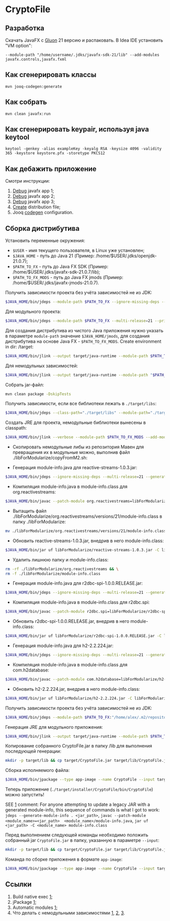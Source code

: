 # CryptoFile

## Разработка

Скачать JavaFX с [Gluon](https://gluonhq.com/products/javafx/) 21 версию и распаковать. В Idea IDE установить "VM option":

```
--module-path "/home/username/.jdks/javafx-sdk-21/lib" --add-modules javafx.controls,javafx.fxml
```

## Как сгенерировать классы

```shell
mvn jooq-codegen:generate
```

## Как собрать

```shell
mvn clean javafx:run
```
## Как сгенерировать keypair, используя java keytool

```shell
keytool -genkey -alias exampleKey -keyalg RSA -keysize 4096 -validity 365 -keystore keystore.pfx -storetype PKCS12
```

## Как дебажить приложение

Смотри инструкции:

1. [Debug](https://stackoverflow.com/a/62654500/9401964) javafx app 1;
2. [Debug](https://stackoverflow.com/a/61341407/9401964) javafx app 2;
3. [Debug](https://stackoverflow.com/a/61474494/9401964) javafx app 3;
4. [Create](https://stackoverflow.com/questions/68871952/how-to-use-jpackage-to-make-a-distribution-format-for-javafx-applications) distribution file;
5. Jooq [codegen](https://www.jooq.org/doc/latest/manual/code-generation/codegen-configuration/) configuration.

## Сборка дистрибутива

Установить переменные окружения:

- `$USER` - имя текущего пользователя, в Linux уже установлен;
- `$JAVA_HOME` - путь до Java 21 (Пример: /home/$USER/.jdks/openjdk-21.0.7);
- `$PATH_TO_FX` - путь до Java FX SDK (Пример: /home/$USER/.jdks/javafx-sdk-21.0.7/lib);
- `$PATH_TO_FX_MODS` - путь до Java FX jmods (Пример: /home/$USER/.jdks/javafx-jmods-21.0.7).

Получить зависимости проекта без учёта зависимостей не из JDK:

```bash
$JAVA_HOME/bin/jdeps --module-path $PATH_TO_FX --ignore-missing-deps --multi-release=21 --print-module-deps target/classes/vi/al/ro/Main.class
```

Для модульного проекта:

```bash
$JAVA_HOME/bin/jdeps --module-path $PATH_TO_FX --multi-release=21 --print-module-deps target/CryptoFile.jar
```

Для создания дистрибутива из чистого Java приложения нужно указать в параметре `module-path` значение
`$JAVA_HOME/jmods`, для создания дистрибутива на основе Java FX - `$PATH_TO_FX_MODS`. Create environment in dir: /target:

```bash
$JAVA_HOME/bin/jlink --output target/java-runtime --module-path $PATH_TO_FX_MODS --add-modules "java.base,jdk.localedata,javafx.controls,javafx.fxml,javafx.graphics,lombok,org.bouncycastle.pkix,org.bouncycastle.provider,org.jooq"
```

Для немодульных зависимостей:

```bash
$JAVA_HOME/bin/jlink --output target/java-runtime --module-path "$PATH_TO_FX_MODS":"/home/username/.m2/repository/org/jooq/jooq/3.19.7/jooq-3.19.7.jar":"/home/username/.m2/repository/org/bouncycastle/bcprov-jdk15on/1.70/bcprov-jdk15on-1.70.jar":"/home/username/.m2/repository/org/bouncycastle/bcpkix-jdk15on/1.70/bcpkix-jdk15on-1.70.jar":"/home/username/.m2/repository/org/projectlombok/lombok/1.18.32/lombok-1.18.32.jar":"/home/username/.m2/repository/org/bouncycastle/bcutil-jdk15on/1.70/bcutil-jdk15on-1.70.jar":"/home/username/.m2/repository/io/r2dbc/r2dbc-spi/1.0.0.RELEASE/r2dbc-spi-1.0.0.RELEASE.jar":"/home/username/.m2/repository/org/reactivestreams/reactive-streams/1.0.3/reactive-streams-1.0.3.jar" --add-modules "java.base,jdk.localedata,javafx.controls,javafx.fxml,javafx.graphics,lombok,org.bouncycastle.pkix,org.bouncycastle.provider,org.jooq"
```

Собрать jar-файл:

```bash
mvn clean package -DskipTests
```

Получить зависимости, если все библиотеки лежать в `./target/libs`:

```bash
$JAVA_HOME/bin/jdeps --class-path="./target/libs" --module-path="./target/libs" --recursive --multi-release=21 --ignore-missing-deps --print-module-deps target/CryptoFile.jar
```

Создать JRE для проекта, немодульные библиотеки вынесены в classpath:

```bash
$JAVA_HOME/bin/jlink --verbose --module-path $PATH_TO_FX_MODS --add-modules java.base,javafx.controls,javafx.fxml --strip-debug --no-man-pages --no-header-files --compress=2 --output target/java-runtime
```

* Скопировать немодульные либы из репозитория Мавен для превращения их в модульные можно, выполнив файл ./libForModularize/copyFromM2.sh:

* Генерация module-info.java для reactive-streams-1.0.3.jar:

```bash
$JAVA_HOME/bin/jdeps --ignore-missing-deps --multi-release=21 --generate-module-info libForModularize libForModularize/reactive-streams-1.0.3.jar
```

* Компиляция module-info.java в module-info.class для org.reactivestreams:

```bash
$JAVA_HOME/bin/javac --patch-module org.reactivestreams=libForModularize/reactive-streams-1.0.3.jar libForModularize/org.reactivestreams/versions/21/module-info.java
```

* Вытащить файл ./libForModularize/org.reactivestreams/versions/21/module-info.class в папку ./libForModularize:

```bash
mv ./libForModularize/org.reactivestreams/versions/21/module-info.class ./libForModularize
```

* Обновить reactive-streams-1.0.3.jar, внедрив в него module-info.class:

```bash
$JAVA_HOME/bin/jar uf libForModularize/reactive-streams-1.0.3.jar -C libForModularize module-info.class
```

* Удалить лишнюю папку и module-info.class:

```bash
rm -rf ./libForModularize/org.reactivestreams && \
rm -f ./libForModularize/module-info.class
```

* Генерация module-info.java для r2dbc-spi-1.0.0.RELEASE.jar:

```bash
$JAVA_HOME/bin/jdeps --ignore-missing-deps --multi-release=21 --generate-module-info libForModularize libForModularize/r2dbc-spi-1.0.0.RELEASE.jar
```

* Компиляция module-info.java в module-info.class для r2dbc.spi:

```bash
$JAVA_HOME/bin/javac --patch-module r2dbc.spi=libForModularize/r2dbc-spi-1.0.0.RELEASE.jar libForModularize/module-info.java
```

* Обновить r2dbc-spi-1.0.0.RELEASE.jar, внедрив в него module-info.class:

```bash
$JAVA_HOME/bin/jar uf libForModularize/r2dbc-spi-1.0.0.RELEASE.jar -C libForModularize module-info.class
```

* Генерация module-info.java для h2-2.2.224.jar:

```bash
$JAVA_HOME/bin/jdeps --ignore-missing-deps --multi-release=21 --generate-module-info libForModularize libForModularize/h2-2.2.224.jar
```

* Компиляция module-info.java в module-info.class для com.h2database:

```bash
$JAVA_HOME/bin/javac --patch-module com.h2database=libForModularize/h2-2.2.224.jar libForModularize/module-info.java
```

* Обновить h2-2.2.224.jar, внедрив в него module-info.class:

```bash
$JAVA_HOME/bin/jar uf libForModularize/h2-2.2.224.jar -C libForModularize module-info.class
```

Получить зависимости проекта без учёта зависимостей не из JDK:

```bash
$JAVA_HOME/bin/jdeps --module-path $PATH_TO_FX:"/home/alex/.m2/repository/org/jooq/jooq/3.19.7/jooq-3.19.7.jar":"./libForModularize/reactive-streams-1.0.3.jar":"./libForModularize/r2dbc-spi-1.0.0.RELEASE.jar":"/home/alex/.m2/repository/org/bouncycastle/bcpkix-jdk15on/1.70/bcpkix-jdk15on-1.70.jar":"/home/alex/.m2/repository/org/bouncycastle/bcutil-jdk15on/1.70/bcutil-jdk15on-1.70.jar":"/home/alex/.m2/repository/org/bouncycastle/bcprov-jdk15on/1.70/bcprov-jdk15on-1.70.jar":"/home/alex/.m2/repository/org/apache/logging/log4j/log4j-api/2.23.1/log4j-api-2.23.1.jar" --add-modules org.reactivestreams,r2dbc.spi,org.bouncycastle.pkix,org.bouncycastle.util,org.bouncycastle.provider,org.apache.logging.log4j --multi-release=21 --print-module-deps target/CryptoFile.jar
```

Генерация JRE для модульного приложения:

```bash
$JAVA_HOME/bin/jlink --output target/java-runtime --module-path $PATH_TO_FX_MODS:"/home/alex/.m2/repository/org/jooq/jooq/3.19.7/jooq-3.19.7.jar":"./libForModularize/reactive-streams-1.0.3.jar":"./libForModularize/r2dbc-spi-1.0.0.RELEASE.jar":"./libForModularize/h2-2.2.224.jar":"/home/alex/.m2/repository/org/bouncycastle/bcpkix-jdk15on/1.70/bcpkix-jdk15on-1.70.jar":"/home/alex/.m2/repository/org/bouncycastle/bcutil-jdk15on/1.70/bcutil-jdk15on-1.70.jar":"/home/alex/.m2/repository/org/bouncycastle/bcprov-jdk15on/1.70/bcprov-jdk15on-1.70.jar":"/home/alex/.m2/repository/org/apache/logging/log4j/log4j-api/2.23.1/log4j-api-2.23.1.jar":"/home/alex/.m2/repository/org/projectlombok/lombok/1.18.32/lombok-1.18.32.jar" --add-modules "java.base,jdk.localedata,javafx.controls,javafx.fxml,javafx.graphics,lombok,org.bouncycastle.pkix,org.bouncycastle.provider,com.h2database,org.jooq,org.reactivestreams,r2dbc.spi,org.bouncycastle.pkix,org.bouncycastle.util,org.bouncycastle.provider,org.apache.logging.log4j" --ignore-signing-information
```

Копирование собранного CryptoFile.jar в папку /lib для выполнения последующей генерации:

```bash
mkdir -p target/lib && cp target/CryptoFile.jar target/lib/CryptoFile.jar
```

Сборка исполняемого файла:

```bash
$JAVA_HOME/bin/jpackage --type app-image --name CryptoFile --input target/lib --main-jar CryptoFile.jar --runtime-image target/java-runtime --main-class vi.al.ro.Main --dest target/installer --java-options "-Dprism.order=sw,j2d -Dprism.verbose=true -Xmx2048m" --app-version 1.0-SNAPSHOT --vendor "RoyalVitamin" --copyright "Copyright © 2025 RAV"
```

Теперь приложение (`./target/installer/CryptoFile/bin/CryptoFile`) можно запустить!

SEE [1](https://stackoverflow.com/a/47222302/9401964) comment:
For anyone attempting to update a legacy JAR with a generated module-info, this sequence of commands is what I got to 
work: `jdeps --generate-module-info . <jar_path>`, `javac --patch-module <module_name>=<jar_path> 
<module_name>/module-info.java`, `jar uf <jar_path> -C <module_name> module-info.class`

Перед выполнением следующей команды необходимо положить собранный jar `CryptoFile.jar` в папку, указанную в параметре
`--input`:

```bash
mkdir -p target/lib && cp target/CryptoFile.jar target/lib/CryptoFile.jar
```

Команда по сборке приложения в формате `app-image`:

```bash
$JAVA_HOME/bin/jpackage --type app-image --name CryptoFile --input target/lib --main-jar CryptoFile.jar --runtime-image target/java-runtime --main-class vi.al.ro.Main --dest target/installer --java-options "-Dprism.order=sw,j2d -Dprism.verbose=true -Xmx2048m" --app-version 1.0-SNAPSHOT --vendor "RoyalVitamin" --copyright "Copyright © 2025 RAV"
```

## Ссылки

1. Build native exec [1](https://inside.java/2023/11/14/package-javafx-native-exec/);
2. jPackage [1](https://docs.oracle.com/en/java/javase/21/jpackage/packaging-overview.html);
3. Automatic modules [1](https://stackoverflow.com/questions/46741907/what-is-an-automatic-module);
4. Что делать с немодульными зависимостями [1](https://stackoverflow.com/a/77656893/9401964), [2](https://medium.com/azulsystems/using-jlink-to-build-java-runtimes-for-non-modular-applications-9568c5e70ef4), [3](https://youtu.be/bO6f3U4i0A0?si=kyoaCPCzwUPzCLVW).